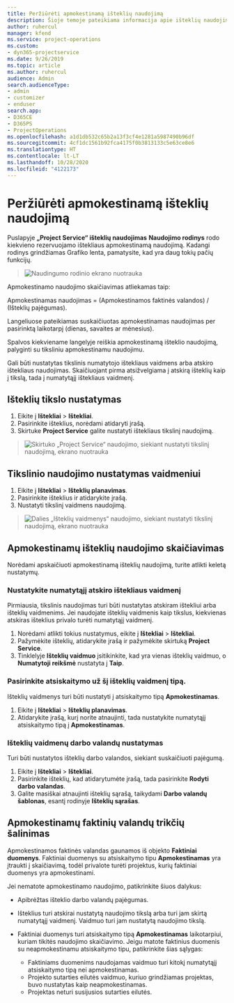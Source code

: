 ```yaml
---
title: Peržiūrėti apmokestinamą išteklių naudojimą
description: Šioje temoje pateikiama informacija apie išteklių naudojimo rodinį.
author: ruhercul
manager: kfend
ms.service: project-operations
ms.custom:
- dyn365-projectservice
ms.date: 9/26/2019
ms.topic: article
ms.author: ruhercul
audience: Admin
search.audienceType:
- admin
- customizer
- enduser
search.app:
- D365CE
- D365PS
- ProjectOperations
ms.openlocfilehash: a1d1db532c65b2a13f3cf4e1281a5987490b96df
ms.sourcegitcommit: 4cf1dc1561b92fca4175f0b3813133c5e63ce8e6
ms.translationtype: HT
ms.contentlocale: lt-LT
ms.lasthandoff: 10/28/2020
ms.locfileid: "4122173"
---
```

# <a name="view-chargeable-utilization-for-resources"></a>Peržiūrėti apmokestinamą išteklių naudojimą
 
Puslapyje **„Project Service“ išteklių naudojimas** **Naudojimo rodinys** rodo kiekvieno rezervuojamo ištekliaus apmokestinamą naudojimą. Kadangi rodinys grindžiamas Grafiko lenta, pamatysite, kad yra daug tokių pačių funkcijų.

> ![Naudingumo rodinio ekrano nuotrauka](media/FAQ-utilization-1.png)
 

Apmokestinamo naudojimo skaičiavimas atliekamas taip:

   Apmokestinamas naudojimas = (Apmokestinamos faktinės valandos) / (Išteklių pajėgumas).

Langeliuose pateikiamas suskaičiuotas apmokestinamas naudojimas per pasirinktą laikotarpį (dienas, savaites ar mėnesius).

Spalvos kiekviename langelyje reiškia apmokestinamą išteklio naudojimą, palyginti su tiksliniu apmokestinamu naudojimu. 

Gali būti nustatytas tikslinis numatytojo ištekliaus vaidmens arba atskiro ištekliaus naudojimas. Skaičiuojant pirma atsižvelgiama į atskirą išteklių kaip į tikslą, tada į numatytąjį ištekliaus vaidmenį.

## <a name="set-target-on-a-resource"></a>Išteklių tikslo nustatymas

1. Eikite į **Ištekliai** \> **Ištekliai**. 
2. Pasirinkite išteklius, norėdami atidaryti įrašą. 
3. Skirtuke **Project Service** galite nustatyti ištekliaus tikslinį naudojimą.

> ![Skirtuko „Project Service“ naudojimo, siekiant nustatyti tikslinį naudojimą, ekrano nuotrauka](media/FAQ-utilization-2.png)
 
## <a name="set-target-utilization-on-a-role"></a>Tikslinio naudojimo nustatymas vaidmeniui

1. Eikite į **Ištekliai** \> **Išteklių planavimas**. 
2. Pasirinkite išteklius ir atidarykite įrašą. 
3. Nustatyti tikslinį vaidmens naudojimą.

> ![Dalies „Išteklių vaidmenys“ naudojimo, siekiant nustatyti tikslinį naudojimą, ekrano nuotrauka](media/FAQ-utilization-3.png)
 
## <a name="calculate-chargeable-utilization-for-a-resource"></a>Apmokestinamų išteklių naudojimo skaičiavimas

Norėdami apskaičiuoti apmokestinamą išteklių naudojimą, turite atlikti keletą nustatymų. 

### <a name="set-default-role-for-individual-resource"></a>Nustatykite numatytąjį atskiro ištekliaus vaidmenį

Pirmiausia, tikslinis naudojimas turi būti nustatytas atskiram ištekliui arba išteklių vaidmenims. Jei naudojate išteklių vaidmenis kaip tikslus, kiekvienas atskiras išteklius privalo turėti numatytąjį vaidmenį. 

1. Norėdami atlikti tokius nustatymus, eikite į **Ištekliai** \> **Ištekliai**. 
2. Pažymėkite išteklių, atidarykite įrašą ir pažymėkite skirtuką **Project Service**. 
3. Tinklelyje **Išteklių vaidmuo** įsitikinkite, kad yra vienas išteklių vaidmuo, o **Numatytoji reikšmė** nustatyta į **Taip**.
 
### <a name="change-billing-type-for-resource-role"></a>Pasirinkite atsiskaitymo už šį išteklių vaidmenį tipą.

Išteklių vaidmenys turi būti nustatyti į atsiskaitymo tipą **Apmokestinamas**. 

1. Eikite į **Ištekliai** \> **Išteklių planavimas**. 
2. Atidarykite įrašą, kurį norite atnaujinti, tada nustatykite numatytąjį atsiskaitymo tipą į **Apmokestinamas**.

### <a name="set-working-hours-for-resource-role"></a>Išteklių vaidmenų darbo valandų nustatymas
 
Turi būti nustatytos išteklių darbo valandos, siekiant suskaičiuoti pajėgumą. 

1. Eikite į **Ištekliai** \> **Ištekliai**. 
2. Pasirinkite išteklių, kad atidarytumėte įrašą, tada pasirinkite **Rodyti darbo valandas**. 
3. Galite masiškai atnaujinti išteklių sąrašą, taikydami **Darbo valandų šablonas**, esantį rodinyje **Išteklių sąrašas**.

## <a name="troubleshooting-chargeable-actual-hours"></a>Apmokestinamų faktinių valandų trikčių šalinimas

Apmokestinamos faktinės valandas gaunamos iš objekto **Faktiniai duomenys**. Faktiniai duomenys su atsiskaitymo tipu **Apmokestinamas** yra įtraukti į skaičiavimą, todėl privalote turėti projektus, kurių faktiniai duomenys yra apmokestinami.

Jei nematote apmokestinamo naudojimo, patikrinkite šiuos dalykus:

- Apibrėžtas išteklio darbo valandų pajėgumas.
- Išteklius turi atskirai nustatytą naudojimo tikslą arba turi jam skirtą numatytąjį vaidmenį. Vaidmuo turi jam nustatytą naudojimo tikslą.
- Faktiniai duomenys turi atsiskaitymo tipą **Apmokestinamas** laikotarpiui, kuriam tikitės naudojimo skaičiavimo. Jeigu matote faktinius duomenis su neapmokestinamu atsiskaitymo tipu, patikrinkite šias sąlygas:

  - Faktiniams duomenims naudojamas vaidmuo turi kitokį numatytąjį atsiskaitymo tipą nei apmokestinamas.
  - Projekto sutarties eilutės vaidmuo, kuriuo grindžiamas projektas, buvo nustatytas kaip neapmokestinamas.
  - Projektas neturi susijusios sutarties eilutės.

